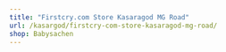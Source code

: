 ```yaml
---
title: "Firstcry.com Store Kasaragod MG Road"
url: /kasargod/firstcry-com-store-kasaragod-mg-road/
shop: Babysachen
---
```

